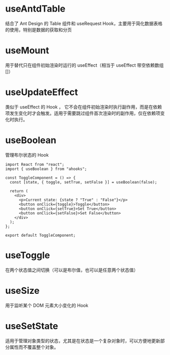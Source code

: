 # useAntdTable

结合了 Ant Design 的 Table 组件和 useRequest Hook，主要用于简化数据表格的使用，特别是数据的获取和分页

# useMount

用于替代只在组件初始渲染时运行的 useEffect（相当于 useEffect 带空依赖数组 []）

# useUpdateEffect

类似于 useEffect 的 Hook ， 它不会在组件初始渲染时执行副作用，而是在依赖项发生变化时才会触发。适用于需要跳过组件首次渲染时的副作用，仅在依赖项变化时执行。

# useBoolean

管理布尔状态的 Hook

```tsx
import React from "react";
import { useBoolean } from "ahooks";

const ToggleComponent = () => {
  const [state, { toggle, setTrue, setFalse }] = useBoolean(false);

  return (
    <div>
      <p>Current state: {state ? "True" : "False"}</p>
      <button onClick={toggle}>Toggle</button>
      <button onClick={setTrue}>Set True</button>
      <button onClick={setFalse}>Set False</button>
    </div>
  );
};

export default ToggleComponent;
```

# useToggle

在两个状态值之间切换（可以是布尔值，也可以是任意两个状态值）

# useSize

用于监听某个 DOM 元素大小变化的 Hook

# useSetState

适用于管理对象类型的状态，尤其是在状态是一个复杂对象时，可以方便地更新部分属性而不覆盖整个对象。
